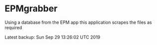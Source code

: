 # EPMgrabber
Using a database from the EPM app this application scrapes the files as required


Latest backup: Sun Sep 29 13:26:02 UTC 2019
